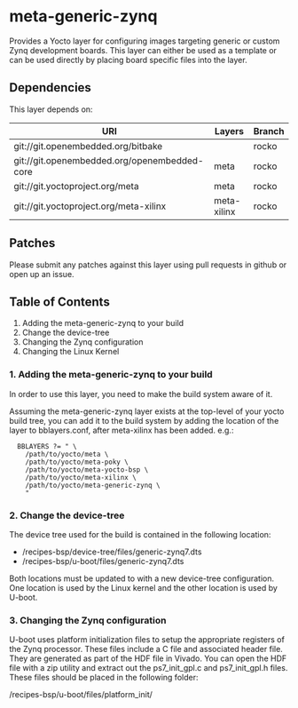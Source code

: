 # meta-generic-zynq
Provides a Yocto layer for configuring images targeting generic or custom Zynq development boards. This layer can either be used as a template or can be used directly by placing board specific files into the layer.

## Dependencies
This layer depends on:

URI | Layers | Branch
--- | ------ | ------
git://git.openembedded.org/bitbake | | rocko
git://git.openembedded.org/openembedded-core | meta | rocko
git://git.yoctoproject.org/meta | meta | rocko
git://git.yoctoproject.org/meta-xilinx | meta-xilinx | rocko

## Patches
Please submit any patches against this layer using pull requests in github or open up an issue.

## Table of Contents
1. Adding the meta-generic-zynq to your build
2. Change the device-tree
3. Changing the Zynq configuration
4. Changing the Linux Kernel

### 1. Adding the meta-generic-zynq to your build
In order to use this layer, you need to make the build system aware of it.

Assuming the meta-generic-zynq layer exists at the top-level of your yocto build tree, you can add it to the build system by adding the location of the layer to bblayers.conf, after meta-xilinx has been added. e.g.:

```
  BBLAYERS ?= " \
    /path/to/yocto/meta \
    /path/to/yocto/meta-poky \
    /path/to/yocto/meta-yocto-bsp \
    /path/to/yocto/meta-xilinx \
    /path/to/yocto/meta-generic-zynq \
    "
```

### 2. Change the device-tree
The device tree used for the build is contained in the following location:

- /recipes-bsp/device-tree/files/generic-zynq7.dts
- /recipes-bsp/u-boot/files/generic-zynq7.dts

Both locations must be updated to with a new device-tree configuration. One location is used by the Linux kernel and
the other location is used by U-boot.

### 3. Changing the Zynq configuration
U-boot uses platform initialization files to setup the appropriate registers of the Zynq processor. These files include a C file and associated header file. They are generated as part of the HDF file in Vivado. You can open the HDF file with a zip utility and extract out the ps7_init_gpl.c and ps7_init_gpl.h files. These files should be placed in the following folder:

/recipes-bsp/u-boot/files/platform_init/



